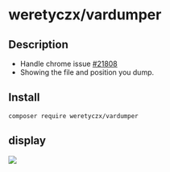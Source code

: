# weretyczx/vardumper

## Description
* Handle chrome issue [#21808](https://github.com/laravel/framework/issues/21808)
* Showing the file and position you dump.

## Install
```
composer require weretyczx/vardumper
```
## display
![](https://i.imgur.com/pwLDIqv.jpg)
